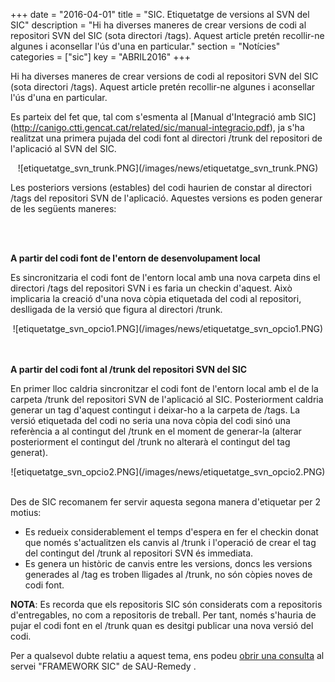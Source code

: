 +++
date        = "2016-04-01"
title       = "SIC. Etiquetatge de versions al SVN del SIC"
description = "Hi ha diverses maneres de crear versions de codi al repositori SVN del SIC (sota directori /tags). Aquest article pretén recollir-ne algunes i aconsellar l'ús d'una en particular."
section     = "Notícies"
categories  = ["sic"]
key         = "ABRIL2016"
+++


Hi ha diverses maneres de crear versions de codi al repositori SVN del SIC (sota directori /tags). Aquest article pretén recollir-ne algunes i aconsellar l'ús d'una en particular.

Es parteix del fet que, tal com s'esmenta al [Manual d'Integració amb SIC] (http://canigo.ctti.gencat.cat/related/sic/manual-integracio.pdf), ja s'ha realitzat una primera pujada del codi font al directori /trunk del repositori de l'aplicació al SVN del SIC.
<center>![etiquetatge_svn_trunk.PNG](/images/news/etiquetatge_svn_trunk.PNG)</center>

Les posteriors versions (estables) del codi haurien de constar al directori /tags del repositori SVN de l'aplicació. Aquestes versions es poden generar de les següents maneres:

<br/>
<br/>

**A partir del codi font de l'entorn de desenvolupament local**

Es sincronitzaria el codi font de l'entorn local amb una nova carpeta dins el directori /tags del repositori SVN i es faria un checkin d'aquest. Això implicaria la creació d'una nova còpia etiquetada del codi al repositori, deslligada de la versió que figura al directori /trunk.
<center>![etiquetatge_svn_opcio1.PNG](/images/news/etiquetatge_svn_opcio1.PNG)</center>

<br/>
<br/>

**A partir del codi font al /trunk del repositori SVN del SIC**

En primer lloc caldria sincronitzar el codi font de l'entorn local amb el de la carpeta /trunk del repositori SVN de l'aplicació al SIC. Posteriorment caldria generar un tag d'aquest contingut i deixar-ho a la carpeta de /tags. La versió etiquetada del codi no seria una nova còpia del codi sinó una referència a al contingut del /trunk en el moment de generar-la (alterar posteriorment el contingut del /trunk no alterarà el contingut del tag generat).
<center>![etiquetatge_svn_opcio2.PNG](/images/news/etiquetatge_svn_opcio2.PNG)</center>

<br/>


Des de SIC recomanem fer servir aquesta segona manera d'etiquetar per 2 motius:

* Es redueix considerablement el temps d'espera en fer el checkin donat que només s'actualitzen els canvis al /trunk i l'operació de crear el tag del contingut del /trunk al repositori SVN és immediata.
* Es genera un històric de canvis entre les versions, doncs les versions generades al /tag es troben lligades al /trunk, no són còpies noves de codi font.

**NOTA**: Es recorda que els repositoris SIC són considerats com a repositoris d'entregables, no com a repositoris de treball. Per tant, només s'hauria de pujar el codi font en el /trunk quan es desitgi publicar una nova versió del codi.

Per a qualsevol dubte relatiu a aquest tema, ens podeu [obrir una consulta](http://canigo.ctti.gencat.cat/sic/peticions/) al servei "FRAMEWORK SIC" de SAU-Remedy .
